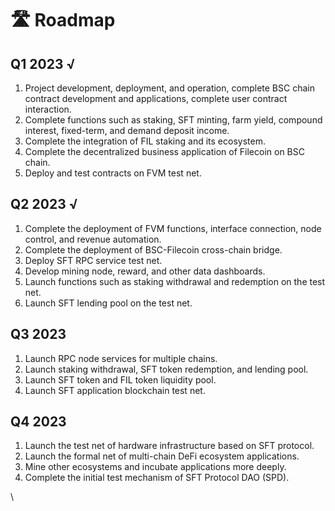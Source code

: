 # 🛣 Roadmap

## Q1 2023 √

1. Project development, deployment, and operation, complete BSC chain contract development and applications, complete user contract interaction.
2. Complete functions such as staking, SFT minting, farm yield, compound interest, fixed-term, and demand deposit income.
3. Complete the integration of FIL staking and its ecosystem.
4. Complete the decentralized business application of Filecoin on BSC chain.
5. Deploy and test contracts on FVM test net.



## Q2 2023 √

1. Complete the deployment of FVM functions, interface connection, node control, and revenue automation.
2. Complete the deployment of BSC-Filecoin cross-chain bridge.
3. Deploy SFT RPC service test net.
4. Develop mining node, reward, and other data dashboards.
5. Launch functions such as staking withdrawal and redemption on the test net.
6. Launch SFT lending pool on the test net.



## Q3 2023

1. Launch RPC node services for multiple chains.
2. Launch staking withdrawal, SFT token redemption, and lending pool.
3. Launch SFT token and FIL token liquidity pool.
4. Launch SFT application blockchain test net.



## &#x20;Q4 2023

1. Launch the test net of hardware infrastructure based on SFT protocol.
2. Launch the formal net of multi-chain DeFi ecosystem applications.
3. Mine other ecosystems and incubate applications more deeply.
4. Complete the initial test mechanism of SFT Protocol DAO (SPD).

\
